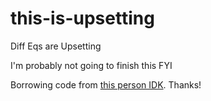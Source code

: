 # this-is-upsetting
Diff Eqs are Upsetting

I'm probably not going to finish this FYI

Borrowing code from [this person IDK](https://aeb019.hosted.uark.edu/pplane.html).  Thanks!